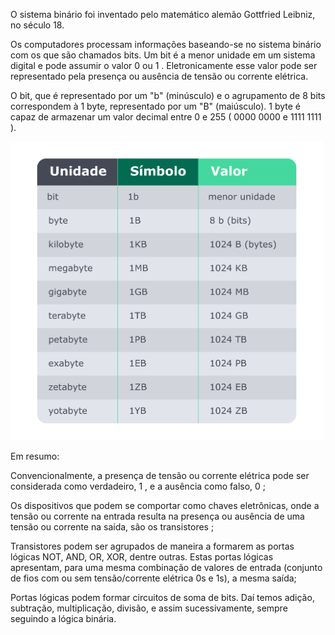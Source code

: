 O sistema binário foi inventado pelo matemático alemão Gottfried Leibniz, no século 18.

Os computadores processam informações baseando-se no sistema binário com os que são chamados bits. Um bit é a menor unidade em um sistema digital e pode assumir o valor 0 ou 1 . Eletronicamente esse valor pode ser representado pela presença ou ausência de tensão ou corrente elétrica.

O bit, que é representado por um "b" (minúsculo) e o agrupamento de 8 bits correspondem à 1 byte, representado por um "B" (maiúsculo). 1 byte é capaz de armazenar um valor decimal entre 0 e 255 ( 0000 0000 e 1111 1111 ).

<img src="tabela-un.png" width="500px">

Em resumo:

Convencionalmente, a presença de tensão ou corrente elétrica pode ser considerada como verdadeiro, 1 , e a ausência como falso, 0 ;

Os dispositivos que podem se comportar como chaves eletrônicas, onde a tensão ou corrente na entrada resulta na presença ou ausência de uma tensão ou corrente na saída, são os transistores ;

Transistores podem ser agrupados de maneira a formarem as portas lógicas NOT, AND, OR, XOR, dentre outras. Estas portas lógicas apresentam, para uma mesma combinação de valores de entrada (conjunto de fios com ou sem tensão/corrente elétrica 0s e 1s), a mesma saída;

Portas lógicas podem formar circuitos de soma de bits. Daí temos adição, subtração, multiplicação, divisão, e assim sucessivamente, sempre seguindo a lógica binária.
